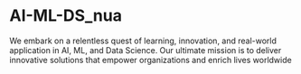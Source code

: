 # AI-ML-DS_nua
We embark on a relentless quest of learning, innovation, and real-world application in AI, ML, and Data Science. Our ultimate mission is to deliver innovative solutions that empower organizations and enrich lives worldwide
